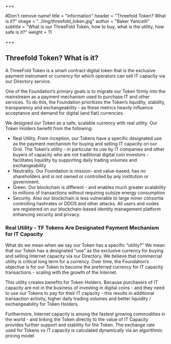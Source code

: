 +++

#Don't remove name!
title = "information"
header = "Threefold Token?  What is it?"
image = "../img/threefold_token.jpg"
author = "Baker Yanicelli"
subtitle = "What is our ThreeFold Token, how to buy, what is the utility, how safe is it?"
weight = 11

+++

## Threefold Token?  What is it?

A ThreeFold Token is a smart contract digital token that is the exclusive payment instrument or currency for which operators can sell IT capacity via our Directory service.   

One of the Foundation’s primary goals is to migrate our Token firmly into the mainstream as a payment mechanism used to purchase IT and other services.  To do this, the Foundation prioritizes the Token’s liquidity, stability, transparency and exchangeability - as these metrics heavily influence acceptance and demand for digital (and fiat) currencies.

We designed our Token as a safe, scalable currency with real utility.  Our Token Holders benefit from the following:

* Real Utility.  From inception, our Tokens have a specific designated use as the payment mechanism for buying and selling IT capacity on our Grid.  The Token’s utility - in particular its use by IT companies and other buyers of capacity who are not traditional digital coin investors - facilitates liquidity by supporting daily trading volumes and exchangeability
* Neutrality.  Our Foundation is mission- and value-based, has no shareholders and is not owned or controlled by any institution or government.  
* Green.  Our blockchain is different - and enables much greater scalability to millions  of transactions without requiring outsize energy consumption
* Security.  Also our blockchain is less vulnerable to large miner consortia controlling hashrates or DDOS and other attacks.  All users and nodes are registered on our blockchain-based identity management platform enhancing security and privacy.


### Real Utility - TF Tokens Are Designated Payment Mechanism for IT Capacity

What do we mean when we say our Token has a specific “utility?”  We mean that our Token has a designated “use” as the exclusive currency for buying and selling Internet capacity via our Directory.  We believe that commercial utility is critical long term for a currency.  Over time, the Foundation’s objective is for our Token to become the preferred currency for IT capacity transactions - scaling with the growth of the Internet.

This utility creates benefits for Token Holders.  Because purchasers of IT capacity are not in the business of investing in digital coins - and they need to use our Tokens to pay for their IT capacity - this results in additional transaction activity, higher  daily trading volumes and better liquidity / exchangeability for Token Holders.

Furthermore, Internet capacity is among the fastest growing commodities in the world - and linking the Token directly to the value of IT Capacity provides further support and stability for the Token.  The exchange rate used for Tokens vs IT capacity is calculated dynamically via an algorithmic pricing model

